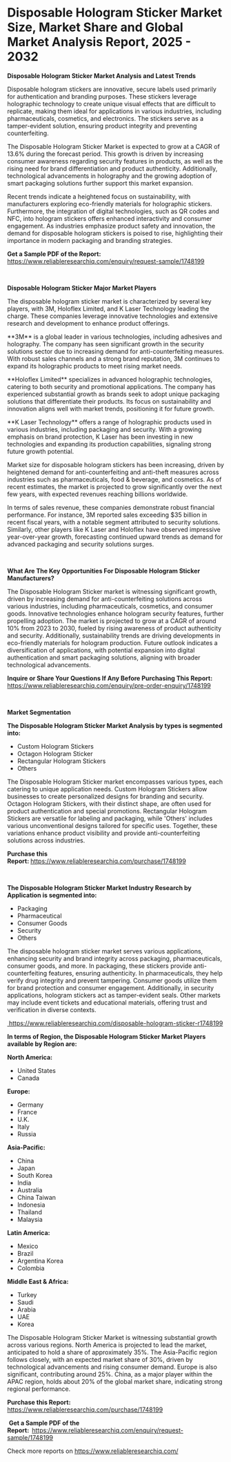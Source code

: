 <p><h1>Disposable Hologram Sticker Market Size, Market Share and Global Market Analysis Report, 2025 - 2032</h1></p><p><strong>Disposable Hologram Sticker Market Analysis and Latest Trends</strong></p>
<p><p>Disposable hologram stickers are innovative, secure labels used primarily for authentication and branding purposes. These stickers leverage holographic technology to create unique visual effects that are difficult to replicate, making them ideal for applications in various industries, including pharmaceuticals, cosmetics, and electronics. The stickers serve as a tamper-evident solution, ensuring product integrity and preventing counterfeiting.</p><p>The Disposable Hologram Sticker Market is expected to grow at a CAGR of 13.6% during the forecast period. This growth is driven by increasing consumer awareness regarding security features in products, as well as the rising need for brand differentiation and product authenticity. Additionally, technological advancements in holography and the growing adoption of smart packaging solutions further support this market expansion.</p><p>Recent trends indicate a heightened focus on sustainability, with manufacturers exploring eco-friendly materials for holographic stickers. Furthermore, the integration of digital technologies, such as QR codes and NFC, into hologram stickers offers enhanced interactivity and consumer engagement. As industries emphasize product safety and innovation, the demand for disposable hologram stickers is poised to rise, highlighting their importance in modern packaging and branding strategies.</p></p>
<p><strong>Get a Sample PDF of the Report:&nbsp;</strong> <a href="https://www.reliableresearchiq.com/enquiry/request-sample/1748199?utm_campaign=104&utm_medium=2&utm_source=Github&utm_content=ia&utm_term=30012025&utm_id=disposable-hologram-sticker">https://www.reliableresearchiq.com/enquiry/request-sample/1748199</a></p>
<p>&nbsp;</p>
<p><strong>Disposable Hologram Sticker Major Market Players</strong></p>
<p><p>The disposable hologram sticker market is characterized by several key players, with 3M, Holoflex Limited, and K Laser Technology leading the charge. These companies leverage innovative technologies and extensive research and development to enhance product offerings.</p><p>**3M** is a global leader in various technologies, including adhesives and holography. The company has seen significant growth in the security solutions sector due to increasing demand for anti-counterfeiting measures. With robust sales channels and a strong brand reputation, 3M continues to expand its holographic products to meet rising market needs.</p><p>**Holoflex Limited** specializes in advanced holographic technologies, catering to both security and promotional applications. The company has experienced substantial growth as brands seek to adopt unique packaging solutions that differentiate their products. Its focus on sustainability and innovation aligns well with market trends, positioning it for future growth.</p><p>**K Laser Technology** offers a range of holographic products used in various industries, including packaging and security. With a growing emphasis on brand protection, K Laser has been investing in new technologies and expanding its production capabilities, signaling strong future growth potential. </p><p>Market size for disposable hologram stickers has been increasing, driven by heightened demand for anti-counterfeiting and anti-theft measures across industries such as pharmaceuticals, food & beverage, and cosmetics. As of recent estimates, the market is projected to grow significantly over the next few years, with expected revenues reaching billions worldwide.</p><p>In terms of sales revenue, these companies demonstrate robust financial performance. For instance, 3M reported sales exceeding $35 billion in recent fiscal years, with a notable segment attributed to security solutions. Similarly, other players like K Laser and Holoflex have observed impressive year-over-year growth, forecasting continued upward trends as demand for advanced packaging and security solutions surges.</p></p>
<p>&nbsp;</p>
<p><strong>What Are The Key Opportunities For Disposable Hologram Sticker Manufacturers?</strong></p>
<p><p>The Disposable Hologram Sticker market is witnessing significant growth, driven by increasing demand for anti-counterfeiting solutions across various industries, including pharmaceuticals, cosmetics, and consumer goods. Innovative technologies enhance hologram security features, further propelling adoption. The market is projected to grow at a CAGR of around 10% from 2023 to 2030, fueled by rising awareness of product authenticity and security. Additionally, sustainability trends are driving developments in eco-friendly materials for hologram production. Future outlook indicates a diversification of applications, with potential expansion into digital authentication and smart packaging solutions, aligning with broader technological advancements.</p></p>
<p><strong>Inquire or Share Your Questions If Any Before Purchasing This Report:</strong> <a href="https://www.reliableresearchiq.com/enquiry/pre-order-enquiry/1748199?utm_campaign=104&utm_medium=2&utm_source=Github&utm_content=ia&utm_term=30012025&utm_id=disposable-hologram-sticker">https://www.reliableresearchiq.com/enquiry/pre-order-enquiry/1748199</a></p>
<p>&nbsp;</p>
<p><strong>Market Segmentation</strong></p>
<p><strong>The Disposable Hologram Sticker Market Analysis by types is segmented into:</strong></p>
<p><ul><li>Custom Hologram Stickers</li><li>Octagon Hologram Sticker</li><li>Rectangular Hologram Stickers</li><li>Others</li></ul></p>
<p><p>The Disposable Hologram Sticker market encompasses various types, each catering to unique application needs. Custom Hologram Stickers allow businesses to create personalized designs for branding and security. Octagon Hologram Stickers, with their distinct shape, are often used for product authentication and special promotions. Rectangular Hologram Stickers are versatile for labeling and packaging, while 'Others' includes various unconventional designs tailored for specific uses. Together, these variations enhance product visibility and provide anti-counterfeiting solutions across industries.</p></p>
<p><strong>Purchase this Report:&nbsp;</strong><a href="https://www.reliableresearchiq.com/purchase/1748199?utm_campaign=104&utm_medium=2&utm_source=Github&utm_content=ia&utm_term=30012025&utm_id=disposable-hologram-sticker">https://www.reliableresearchiq.com/purchase/1748199</a></p>
<p>&nbsp;</p>
<p><strong>The Disposable Hologram Sticker Market Industry Research by Application is segmented into:</strong></p>
<p><ul><li>Packaging</li><li>Pharmaceutical</li><li>Consumer Goods</li><li>Security</li><li>Others</li></ul></p>
<p><p>The disposable hologram sticker market serves various applications, enhancing security and brand integrity across packaging, pharmaceuticals, consumer goods, and more. In packaging, these stickers provide anti-counterfeiting features, ensuring authenticity. In pharmaceuticals, they help verify drug integrity and prevent tampering. Consumer goods utilize them for brand protection and consumer engagement. Additionally, in security applications, hologram stickers act as tamper-evident seals. Other markets may include event tickets and educational materials, offering trust and verification in diverse contexts.</p></p>
<p><a href="https://www.reliableresearchiq.com/disposable-hologram-sticker-r1748199?utm_campaign=104&utm_medium=2&utm_source=Github&utm_content=ia&utm_term=30012025&utm_id=disposable-hologram-sticker">&nbsp;https://www.reliableresearchiq.com/disposable-hologram-sticker-r1748199</a></p>
<p><strong>In terms of Region, the Disposable Hologram Sticker Market Players available by Region are:</strong></p>
<p>
    <p> <strong> North America: </strong>
        <ul>
            <li>United States</li>
            <li>Canada</li>
        </ul>
        </p> 
    <p> <strong> Europe: </strong>
        <ul>
            <li>Germany</li>
            <li>France</li>
            <li>U.K.</li>
            <li>Italy</li>
            <li>Russia</li>
        </ul>
        </p> 
    <p> <strong> Asia-Pacific: </strong>
        <ul>
            <li>China</li>
            <li>Japan</li>
            <li>South Korea</li>
            <li>India</li>
            <li>Australia</li>
            <li>China Taiwan</li>
            <li>Indonesia</li>
            <li>Thailand</li>
            <li>Malaysia</li>
        </ul>
        </p> 
    <p> <strong> Latin America: </strong>
        <ul>
            <li>Mexico</li>
            <li>Brazil</li>
            <li>Argentina Korea</li>
            <li>Colombia</li>
        </ul>
        </p> 
    <p> <strong> Middle East & Africa: </strong>
        <ul>
            <li>Turkey</li>
            <li>Saudi</li>
            <li>Arabia</li>
            <li>UAE</li>
            <li>Korea</li>
        </ul>
    </p>
    </p>
<p><p>The Disposable Hologram Sticker Market is witnessing substantial growth across various regions. North America is projected to lead the market, anticipated to hold a share of approximately 35%. The Asia-Pacific region follows closely, with an expected market share of 30%, driven by technological advancements and rising consumer demand. Europe is also significant, contributing around 25%. China, as a major player within the APAC region, holds about 20% of the global market share, indicating strong regional performance.</p></p>
<p><strong>Purchase this Report: </strong><a href="https://www.reliableresearchiq.com/purchase/1748199?utm_campaign=104&utm_medium=2&utm_source=Github&utm_content=ia&utm_term=30012025&utm_id=disposable-hologram-sticker">https://www.reliableresearchiq.com/purchase/1748199</a></p>
<p>&nbsp;<strong>Get a Sample PDF of the Report:&nbsp;&nbsp;</strong><a href="https://www.reliableresearchiq.com/enquiry/request-sample/1748199?utm_campaign=104&utm_medium=2&utm_source=Github&utm_content=ia&utm_term=30012025&utm_id=disposable-hologram-sticker">https://www.reliableresearchiq.com/enquiry/request-sample/1748199</a></p>
<p><strong></strong></p>
<p>Check more reports on <a href="https://www.reliableresearchiq.com/?utm_campaign=104&utm_medium=2&utm_source=Github&utm_content=ia&utm_term=30012025&utm_id=disposable-hologram-sticker">https://www.reliableresearchiq.com/</a></p>